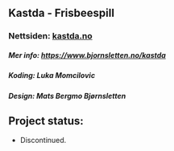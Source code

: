 ## Kastda - Frisbeespill

### Nettsiden: [kastda.no](https://kastda.no)
##### Mer info: https://www.bjornsletten.no/kastda
##### Koding: Luka Momcilovic
##### Design: Mats Bergmo Bjørnsletten

## Project status:
- Discontinued.
